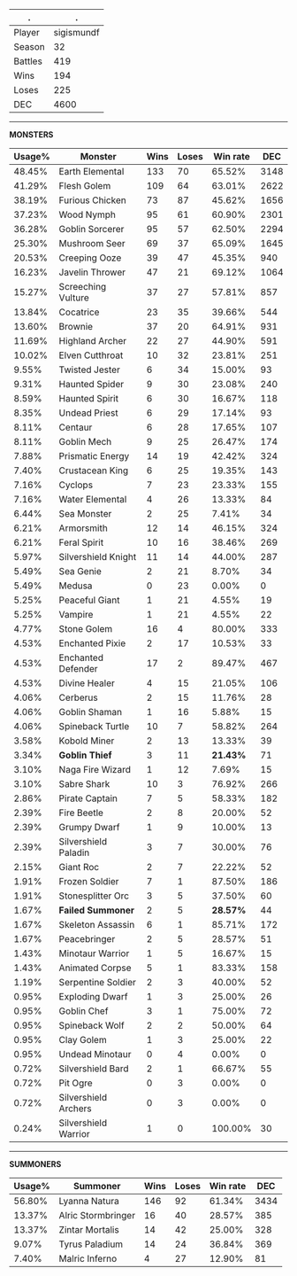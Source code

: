 .|.
|-|-
Player|sigismundf
Season|32
Battles|419
Wins|194
Loses|225
DEC|4600

---
**MONSTERS**

Usage%|Monster|Wins|Loses|Win rate|DEC|
-|-|-|-|-|-|
48.45%|Earth Elemental|133|70|65.52%|3148|
41.29%|Flesh Golem|109|64|63.01%|2622|
38.19%|Furious Chicken|73|87|45.62%|1656|
37.23%|Wood Nymph|95|61|60.90%|2301|
36.28%|Goblin Sorcerer|95|57|62.50%|2294|
25.30%|Mushroom Seer|69|37|65.09%|1645|
20.53%|Creeping Ooze|39|47|45.35%|940|
16.23%|Javelin Thrower|47|21|69.12%|1064|
15.27%|Screeching Vulture|37|27|57.81%|857|
13.84%|Cocatrice|23|35|39.66%|544|
13.60%|Brownie|37|20|64.91%|931|
11.69%|Highland Archer|22|27|44.90%|591|
10.02%|Elven Cutthroat|10|32|23.81%|251|
9.55%|Twisted Jester|6|34|15.00%|93|
9.31%|Haunted Spider|9|30|23.08%|240|
8.59%|Haunted Spirit|6|30|16.67%|118|
8.35%|Undead Priest|6|29|17.14%|93|
8.11%|Centaur|6|28|17.65%|107|
8.11%|Goblin Mech|9|25|26.47%|174|
7.88%|Prismatic Energy|14|19|42.42%|324|
7.40%|Crustacean King|6|25|19.35%|143|
7.16%|Cyclops|7|23|23.33%|155|
7.16%|Water Elemental|4|26|13.33%|84|
6.44%|Sea Monster|2|25|7.41%|34|
6.21%|Armorsmith|12|14|46.15%|324|
6.21%|Feral Spirit|10|16|38.46%|269|
5.97%|Silvershield Knight|11|14|44.00%|287|
5.49%|Sea Genie|2|21|8.70%|34|
5.49%|Medusa|0|23|0.00%|0|
5.25%|Peaceful Giant|1|21|4.55%|19|
5.25%|Vampire|1|21|4.55%|22|
4.77%|Stone Golem|16|4|80.00%|333|
4.53%|Enchanted Pixie|2|17|10.53%|33|
4.53%|Enchanted Defender|17|2|89.47%|467|
4.53%|Divine Healer|4|15|21.05%|106|
4.06%|Cerberus|2|15|11.76%|28|
4.06%|Goblin Shaman|1|16|5.88%|15|
4.06%|Spineback Turtle|10|7|58.82%|264|
3.58%|Kobold Miner|2|13|13.33%|39|
3.34%|**Goblin Thief**|3|11|**21.43%**|71|
3.10%|Naga Fire Wizard|1|12|7.69%|15|
3.10%|Sabre Shark|10|3|76.92%|266|
2.86%|Pirate Captain|7|5|58.33%|182|
2.39%|Fire Beetle|2|8|20.00%|52|
2.39%|Grumpy Dwarf|1|9|10.00%|13|
2.39%|Silvershield Paladin|3|7|30.00%|76|
2.15%|Giant Roc|2|7|22.22%|52|
1.91%|Frozen Soldier|7|1|87.50%|186|
1.91%|Stonesplitter Orc|3|5|37.50%|60|
1.67%|**Failed Summoner**|2|5|**28.57%**|44|
1.67%|Skeleton Assassin|6|1|85.71%|172|
1.67%|Peacebringer|2|5|28.57%|51|
1.43%|Minotaur Warrior|1|5|16.67%|15|
1.43%|Animated Corpse|5|1|83.33%|158|
1.19%|Serpentine Soldier|2|3|40.00%|52|
0.95%|Exploding Dwarf|1|3|25.00%|26|
0.95%|Goblin Chef|3|1|75.00%|72|
0.95%|Spineback Wolf|2|2|50.00%|64|
0.95%|Clay Golem|1|3|25.00%|22|
0.95%|Undead Minotaur|0|4|0.00%|0|
0.72%|Silvershield Bard|2|1|66.67%|55|
0.72%|Pit Ogre|0|3|0.00%|0|
0.72%|Silvershield Archers|0|3|0.00%|0|
0.24%|Silvershield Warrior|1|0|100.00%|30|

---
**SUMMONERS**

Usage%|Summoner|Wins|Loses|Win rate|DEC|
-|-|-|-|-|-|
56.80%|Lyanna Natura|146|92|61.34%|3434|
13.37%|Alric Stormbringer|16|40|28.57%|385|
13.37%|Zintar Mortalis|14|42|25.00%|328|
9.07%|Tyrus Paladium|14|24|36.84%|369|
7.40%|Malric Inferno|4|27|12.90%|81|

